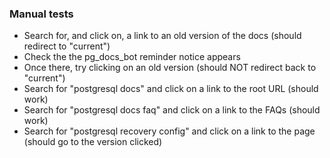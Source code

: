 ### Manual tests

* Search for, and click on, a link to an old version of the docs (should redirect to "current")
* Check the the pg_docs_bot reminder notice appears
* Once there, try clicking on an old version (should NOT redirect back to "current")
* Search for "postgresql docs" and click on a link to the root URL (should work)
* Search for "postgresql docs faq" and click on a link to the FAQs (should work)
* Search for "postgresql recovery config" and click on a link to the page (should go to the version clicked)
